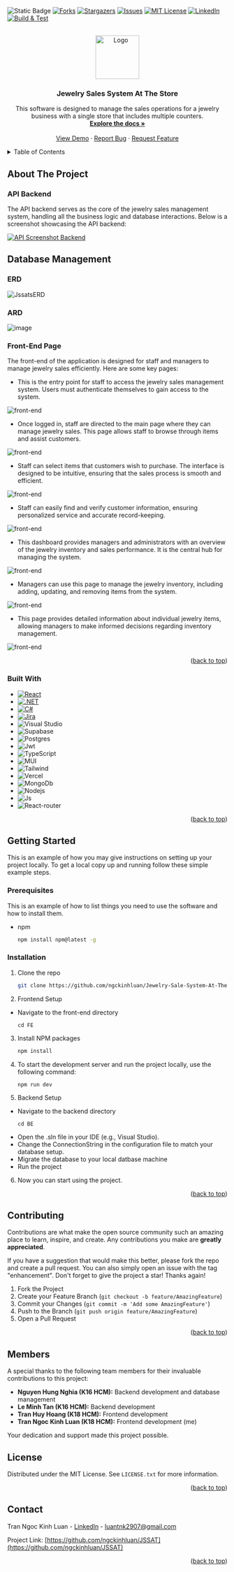 <!-- Improved compatibility of back to top link: See: https://github.com/othneildrew/Best-README-Template/pull/73 -->
<a id="readme-top"></a>
<!--
*** Thanks for checking out the Best-README-Template. If you have a suggestion
*** that would make this better, please fork the repo and create a pull request
*** or simply open an issue with the tag "enhancement".
*** Don't forget to give the project a star!
*** Thanks again! Now go create something AMAZING! :D
-->



<!-- PROJECT SHIELDS -->
<!--
*** I'm using markdown "reference style" links for readability.
*** Reference links are enclosed in brackets [ ] instead of parentheses ( ).
*** See the bottom of this document for the declaration of the reference variables
*** for contributors-url, forks-url, etc. This is an optional, concise syntax you may use.
*** https://www.markdownguide.org/basic-syntax/#reference-style-links
-->
![Static Badge](https://img.shields.io/badge/CONTRIBUTORS-4-green?style=for-the-badge)
[![Forks][forks-shield]][forks-url]
[![Stargazers][stars-shield]][stars-url]
[![Issues][issues-shield]][issues-url]
[![MIT License][license-shield]][license-url]
[![LinkedIn][linkedin-shield]][linkedin-url]
[![Build & Test](https://github.com/Jewelry-Sales-System-At-The-Store-SWP/BE/actions/workflows/main.yml/badge.svg)](https://github.com/Jewelry-Sales-System-At-The-Store-SWP/BE/actions/workflows/main.yml)



<!-- PROJECT LOGO -->
<br />
<div align="center">
  <a href="https://github.com/ngckinhluan/Jewelry-Sale-System-At-The-Store">
    <img src="images/jewelry.jpg" alt="Logo" width="100" height="">
  </a>

<h3 align="center">Jewelry Sales System At The Store</h3>

  <p align="center">
    This software is designed to manage the sales operations for a jewelry business with a single store that includes multiple counters.
    <br />
      <a href="https://github.com/ngckinhluan/JSSAT"><strong>Explore the docs »</strong></a>
    <br />
    <br />
     <a href="https://github.com/ngckinhluan/JSSAT">View Demo</a>
    ·
    <a href="https://github.com/ngckinhluan/JSSAT/issues">Report Bug</a>
    ·
    <a href="https://github.com/ngckinhluan/JSSAT/issues">Request Feature</a>
  </p>
</div>



<!-- TABLE OF CONTENTS -->
<details>
  <summary>Table of Contents</summary>
  <ol>
    <li>
      <a href="#about-the-project">About The Project</a>
      <ul>
        <li><a href="#built-with">Built With</a></li>
      </ul>
    </li>
    <li>
      <a href="#getting-started">Getting Started</a>
      <ul>
        <li><a href="#prerequisites">Prerequisites</a></li>
        <li><a href="#installation">Installation</a></li>
      </ul>
    </li>
    <li><a href="#usage">Usage</a></li>
    <li><a href="#roadmap">Roadmap</a></li>
    <li><a href="#contributing">Contributing</a></li>
    <li><a href="#license">License</a></li>
    <li><a href="#contact">Contact</a></li>
    <li><a href="#acknowledgments">Acknowledgments</a></li>
  </ol>
</details>



<!-- ABOUT THE PROJECT -->
## About The Project

### API Backend
The API backend serves as the core of the jewelry sales management system, handling all the business logic and database interactions. Below is a screenshot showcasing the API backend:

[![API Screenshot Backend][api-screenshot]](./images/api-be.png)

## Database Management

### ERD
![JssatsERD](https://github.com/user-attachments/assets/094bc56d-90f1-4cec-b956-12e1649ab857)
### ARD
![image](https://github.com/user-attachments/assets/f55850ac-9d45-4e07-843e-2c158c245d34)


### Front-End Page

The front-end of the application is designed for staff and managers to manage jewelry sales efficiently. Here are some key pages:

- This is the entry point for staff to access the jewelry sales management system. Users must authenticate themselves to gain access to the system.

![front-end](./images/screencapture-localhost-5173-login-2024-08-12-08_50_35.png)

- Once logged in, staff are directed to the main page where they can manage jewelry sales. This page allows staff to browse through items and assist customers.

![front-end](./images/screencapture-localhost-5173-manager-selling-2024-08-12-09_27_34.png)

- Staff can select items that customers wish to purchase. The interface is designed to be intuitive, ensuring that the sales process is smooth and efficient.

![front-end](./images/screencapture-localhost-5173-manager-selling-2024-08-12-09_27_56.png)

- Staff can easily find and verify customer information, ensuring personalized service and accurate record-keeping.

![front-end](./images/screencapture-localhost-5173-manager-selling-2024-08-12-09_28_48.png)

- This dashboard provides managers and administrators with an overview of the jewelry inventory and sales performance. It is the central hub for managing the system.

![front-end](./images/screencapture-localhost-3030-customer-2024-08-12-09_20_01.png)
- Managers can use this page to manage the jewelry inventory, including adding, updating, and removing items from the system.

![front-end](./images/screencapture-localhost-3030-jewellery-2024-08-12-09_19_17.png)

- This page provides detailed information about individual jewelry items, allowing managers to make informed decisions regarding inventory management.

![front-end](./images/screencapture-localhost-3030-jewellery-2024-08-12-09_19_27.png)


<p align="right">(<a href="#readme-top">back to top</a>)</p>



### Built With

* [![React][React.js]][React-url]
* [![.NET][.NET]][.NET-url]
* [![C#][C#]][.NET-url]
* [![Jira][Jira]][.NET-url]
* ![Visual Studio][Visual Studio]
* ![Supabase]
* ![Postgres]
* ![Jwt]
* ![TypeScript]
* ![MUI]
* ![Tailwind]
* ![Vercel]
* ![MongoDb]
* ![Nodejs]
* ![Js]
* ![React-router]





<p align="right">(<a href="#readme-top">back to top</a>)</p>



<!-- GETTING STARTED -->
## Getting Started

This is an example of how you may give instructions on setting up your project locally.
To get a local copy up and running follow these simple example steps.

### Prerequisites

This is an example of how to list things you need to use the software and how to install them.
* npm
  ```sh
  npm install npm@latest -g
  ```

### Installation
1. Clone the repo
   ```sh
   git clone https://github.com/ngckinhluan/Jewelry-Sale-System-At-The-Store.git
   ```
2. Frontend Setup
- Navigate to the front-end directory
  ```
  cd FE
  ```
3. Install NPM packages
   ```sh
   npm install
   ```
4. To start the development server and run the project locally, use the following command:
   ```
   npm run dev
   ```
5. Backend Setup
- Navigate to the backend directory
  ```
  cd BE
  ```
- Open the .sln file in your IDE (e.g., Visual Studio).
- Change the ConnectionString in the configuration file to match your database setup.
- Migrate the database to your local datbase machine
- Run the project
6. Now you can start using the project.

<p align="right">(<a href="#readme-top">back to top</a>)</p>

<!-- CONTRIBUTING -->
## Contributing

Contributions are what make the open source community such an amazing place to learn, inspire, and create. Any contributions you make are **greatly appreciated**.

If you have a suggestion that would make this better, please fork the repo and create a pull request. You can also simply open an issue with the tag "enhancement".
Don't forget to give the project a star! Thanks again!

1. Fork the Project
2. Create your Feature Branch (`git checkout -b feature/AmazingFeature`)
3. Commit your Changes (`git commit -m 'Add some AmazingFeature'`)
4. Push to the Branch (`git push origin feature/AmazingFeature`)
5. Open a Pull Request

<p align="right">(<a href="#readme-top">back to top</a>)</p>

## Members

A special thanks to the following team members for their invaluable contributions to this project:

- **Nguyen Hung Nghia (K16 HCM):** Backend development and database management
- **Le Minh Tan (K16 HCM):** Backend development
- **Tran Huy Hoang (K18 HCM):** Frontend development
- **Tran Ngoc Kinh Luan (K18 HCM):** Frontend development (me)

Your dedication and support made this project possible.

<!-- LICENSE -->
## License

Distributed under the MIT License. See `LICENSE.txt` for more information.

<p align="right">(<a href="#readme-top">back to top</a>)</p>

<!-- CONTACT -->
## Contact

Tran Ngoc Kinh Luan - [LinkedIn](https://www.linkedin.com/in/luantnk0729/) - luantnk2907@gmail.com

Project Link: [https://github.com/ngckinhluan/JSSAT](https://github.com/ngckinhluan/JSSAT)

<p align="right">(<a href="#readme-top">back to top</a>)</p>







<!-- MARKDOWN LINKS & IMAGES -->
<!-- https://www.markdownguide.org/basic-syntax/#reference-style-links -->
[contributors-shield]: https://img.shields.io/github/contributors/ngckinhluan/Jewelry-Sale-System-At-The-Store.svg?style=for-the-badge
[contributors-url]: https://github.com/ngckinhluan/JSSAT/graphs/contributors
[forks-shield]: https://img.shields.io/github/forks/ngckinhluan/Jewelry-Sale-System-At-The-Store.svg?style=for-the-badge
[forks-url]: https://github.com/ngckinhluan/JSSAT/network/members
[stars-shield]: https://img.shields.io/github/stars/ngckinhluan/Jewelry-Sale-System-At-The-Store.svg?style=for-the-badge
[stars-url]: https://github.com/ngckinhluan/JSSAT/stargazers
[issues-shield]: https://img.shields.io/github/issues/ngckinhluan/Jewelry-Sale-System-At-The-Store.svg?style=for-the-badge
[issues-url]: https://github.com/ngckinhluan/repo_name/issues
[license-shield]: https://img.shields.io/github/license/ngckinhluan/Jewelry-Sale-System-At-The-Store.svg?style=for-the-badge
[license-url]: https://github.com/ngckinhluan/Jewelry-Sale-System-At-The-Store/blob/main/LICENSE.txt
[linkedin-shield]: https://img.shields.io/badge/-LinkedIn-black.svg?style=for-the-badge&logo=linkedin&colorB=555
[linkedin-url]: https://linkedin.com/in/luantran0729
[api-screenshot]: images/api-be.png
[product-screenshot]: images/screenshot.png
[product-screenshot]: images/screenshot.png
[product-screenshot]: images/screenshot.png
[product-screenshot]: images/screenshot.png


[React.js]: https://img.shields.io/badge/React-20232A?style=for-the-badge&logo=react&logoColor=61DAFB
[React-url]: https://reactjs.org/

[.NET]: https://img.shields.io/badge/.NET-5C2D91?style=for-the-badge&logo=.net&logoColor=white
[.NET-url]:https://dotnet.microsoft.com/en-us/


[C#]: https://img.shields.io/badge/C%23-239120?style=for-the-badge&logo=c-sharp&logoColor=white
[C#-url]: https://learn.microsoft.com/en-us/dotnet/csharp/

[Jira]: https://img.shields.io/badge/Jira-0052CC?style=for-the-badge&logo=Jira&logoColor=white

[Visual Studio]:https://img.shields.io/badge/Visual_Studio-5C2D91?style=for-the-badge&logo=visual%20studio&logoColor=white

[Supabase]:https://img.shields.io/badge/Supabase-181818?style=for-the-badge&logo=supabase&logoColor=white

[Postgres]:https://img.shields.io/badge/PostgreSQL-316192?style=for-the-badge&logo=postgresql&logoColor=white

[TypeScript]:https://img.shields.io/badge/TypeScript-007ACC?style=for-the-badge&logo=typescript&logoColor=white

[Tailwind]:https://img.shields.io/badge/Tailwind_CSS-38B2AC?style=for-the-badge&logo=tailwind-css&logoColor=white

[MUI]:https://img.shields.io/badge/Material--UI-0081CB?style=for-the-badge&logo=material-ui&logoColor=white

[Vercel]:https://img.shields.io/badge/Vercel-000000?style=for-the-badge&logo=vercel&logoColor=white

[MongoDb]:https://img.shields.io/badge/MongoDB-4EA94B?style=for-the-badge&logo=mongodb&logoColor=white

[Nodejs]: https://img.shields.io/badge/Node.js-43853D?style=for-the-badge&logo=node.js&logoColor=white

[Js]: https://img.shields.io/badge/JavaScript-323330?style=for-the-badge&logo=javascript&logoColor=F7DF1E

[React-router]: https://img.shields.io/badge/React_Router-CA4245?style=for-the-badge&logo=react-router&logoColor=white

[Jwt]: https://img.shields.io/badge/json%20web%20tokens-323330?style=for-the-badge&logo=json-web-tokens&logoColor=pink